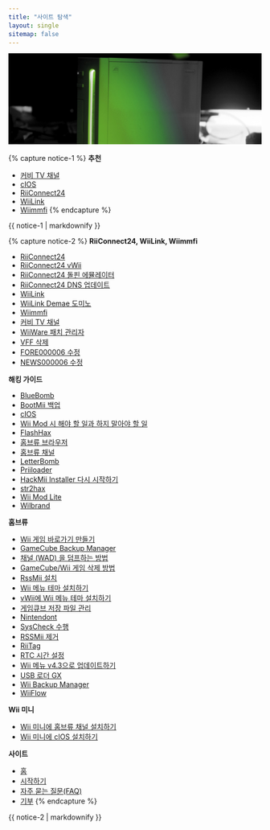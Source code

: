 ```yaml
---
title: "사이트 탐색"
layout: single
sitemap: false
---
```


![Wii자습서](/images/WiiTutorials.jpg)

{% capture notice-1 %}
**추천**

- [커비 TV 채널](kirby-tv)
- [cIOS](cios)
- [RiiConnect24](riiconnect24)
- [WiiLink](wiilink)
- [Wiimmfi](wiimmfi)
{% endcapture %}
<div class="notice--info">{{ notice-1 | markdownify }}</div>

{% capture notice-2 %}
**RiiConnect24, WiiLink, Wiimmfi**

- [RiiConnect24](riiconnect24)
- [RiiConnect24 vWii](riiconnect24-vwii)
- [RiiConnect24 돌핀 에뮬레이터](riiconnect24-dolphin)
- [RiiConnect24 DNS 업데이트](riiconnect24-dns-update)
- [WiiLink](wiilink)
- [WiiLink Demae 도미노](wiilink-demae-dominos)
- [Wiimmfi](wiimmfi)
- [커비 TV 채널](kirby-tv)
- [WiiWare 패치 관리자](wiiwarepatcher)
- [VFF 삭제](deleting-vffs)
- [FORE000006 수정](riiconnect24-batteryfix)
- [NEWS000006 수정](news000006)

**해킹 가이드**

- [BlueBomb](bluebomb)
- [BootMii 백업](bootmii)
- [cIOS](cios)
- [Wii Mod 시 해야 할 일과 하지 말아야 할 일](dosanddonts)
- [FlashHax](flashhax)
- [홈브류 브라우저](hbb)
- [홈브류 채널](hbc)
- [LetterBomb](letterbomb)
- [Priiloader](priiloader)
- [HackMii Installer 다시 시작하기](hackmii)
- [str2hax](str2hax)
- [Wii Mod Lite](wiimodlite)
- [Wilbrand](wilbrand)

**홈브류**

- [Wii 게임 바로가기 만들기](wiigsc)
- [GameCube Backup Manager](gcbackupmanager)
- [채널 (WAD) 을 덤프하는 방법](dump-wads)
- [GameCube/Wii 게임 삭제 방법](dump-games)
- [RssMii 설치](rssmii)
- [Wii 메뉴 테마 설치하기](themes)
- [vWii에 Wii 메뉴 테마 설치하기](themes-vwii)
- [게임큐브 저장 파일 관리](gcsaves)
- [Nintendont](nintendont)
- [SysCheck 수행](syscheck)
- [RSSMii 제거](rssmii-remove)
- [RiiTag](riitag)
- [RTC 시간 설정](rtc)
- [Wii 메뉴 v4.3으로 업데이트하기](update)
- [USB 로더 GX](usbloadergx)
- [Wii Backup Manager](wiibackupmanager)
- [WiiFlow](wiiflow)

**Wii 미니**

- [Wii 미니에 홈브류 채널 설치하기](hbc-mini)
- [Wii 미니에 cIOS 설치하기](cios-mini)

**사이트**

- [홈](/)
- [시작하기](get-started)
- [자주 묻는 질문(FAQ)](faq)
- [기부](donations)
{% endcapture %}
<div class="notice--primary">{{ notice-2 | markdownify }}</div>
